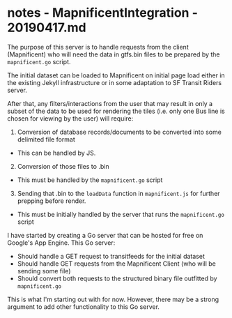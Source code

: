 # notes - MapnificentIntegration - 20190417.md

The purpose of this server is to handle requests from the client (Mapnificent) who will need the data in gtfs.bin files to be prepared by the `mapnificent.go` script.

The initial dataset can be loaded to Mapnificent on initial page load either in the existing Jekyll infrastructure or in some adaptation to SF Transit Riders server.

After that, any filters/interactions from the user that may result in only a subset of the data to be used for rendering the tiles (i.e. only one Bus line is chosen for viewing by the user) will require:

1. Conversion of database records/documents to be converted into some delimited file format
  - This can be handled by JS.
2. Conversion of those files to .bin 
  - This must be handled by the `mapnificent.go` script
3. Sending that .bin to the `loadData` function in `mapnificent.js` for further prepping before render.
  - This must be initially handled by the server that runs the `mapnificent.go` script

I have started by creating a Go server that can be hosted for free on Google's App Engine.
This Go server:

  - Should handle a GET request to transitfeeds for the initial dataset
  - Should handle GET requests from the Mapnificent Client (who will be sending some file) 
  - Should convert both requests to the structured binary file outfitted by `mapnificent.go`

This is what I'm starting out with for now. However, there may be a strong argument to add other functionality to this Go server. 

